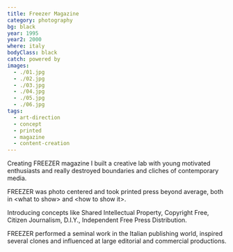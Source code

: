 ```yaml
---
title: Freezer Magazine
category: photography
bg: black
year: 1995
year2: 2000
where: italy
bodyClass: black
catch: powered by
images:
  - ./01.jpg
  - ./02.jpg
  - ./03.jpg
  - ./04.jpg
  - ./05.jpg
  - ./06.jpg
tags:
  - art-direction
  - concept
  - printed
  - magazine
  - content-creation
---
```


Creating FREEZER magazine I built a creative lab with young motivated enthusiasts and really destroyed boundaries and cliches of contemporary media.

FREEZER was photo centered and took printed press beyond average, both in &lt;what to show&gt; and &lt;how to show it&gt;.

Introducing concepts like Shared Intellectual Property, Copyright Free, Citizen Journalism, D.I.Y., Independent Free Press Distribution.

FREEZER performed a seminal work in the Italian publishing world, inspired several clones and influenced at large editorial and commercial productions.
